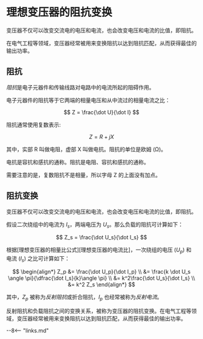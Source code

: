 # 理想变压器的阻抗变换

变压器不仅可以改变交流电的电压和电流，也会改变电压和电流的比值，即阻抗。

在电气工程等领域，变压器经常被用来变换阻抗以达到阻抗匹配，从而获得最佳的输出功率。

## 阻抗

*阻抗*是电子元器件和传输线路对电路中的电流所起的阻碍作用。

电子元器件的阻抗等于它两端的相量电压和从中流过的相量电流之比：

$$
Z = \frac{\dot U}{\dot I}
$$

阻抗通常使用复数表示:

$$
Z = R + jX
$$

其中，实部 R 叫做电阻，虚部 X 叫做电抗。阻抗的单位是欧姆 (Ω)。

电抗是容抗和感抗的通称。阻抗是电阻、容抗和感抗的通称。

需要注意的是，复数阻抗不是相量，所以字母 Z 的上面没有加点。

## 阻抗变换

变压器不仅可以改变交流电的电压和电流，也会改变电压和电流的比值，即阻抗。

假设二次绕组中的电流为 $I_s$，两端电压为 $U_s$。那么负载的阻抗可计算如下：

$$
Z_s = \frac{\dot U_s}{\dot I_s}
$$

根据[理想变压器的相量比公式][理想变压器的电流比]，一次绕组的电压 ($U_p$) 和电流 ($I_s$) 之比可计算如下：

$$
\begin{align*}
  Z_p &= \frac{\dot U_p}{\dot I_p} \\
       &= \frac{k \dot U_s \angle \pi}{\dfrac{\dot I_s}{k}\angle \pi} \\
       &= k^2\frac{\dot U_s}{\dot I_s} \\
       &= k^2 Z_s
\end{align*}
$$

其中，$Z_p$ 被称为*反射阻抗*或折合阻抗，$I_p$ 也经常被称为*反射电流*。

反射阻抗和负载阻抗之间的变换关系，被称为变压器的阻抗变换。在电气工程等领域，变压器经常被用来变换阻抗以达到阻抗匹配，从而获得最佳的输出功率。

--8<-- "links.md"